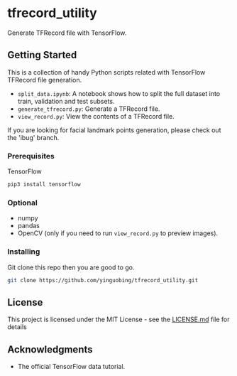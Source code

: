 # tfrecord_utility

Generate TFRecord file with TensorFlow.

## Getting Started
This is a collection of handy Python scripts related with TensorFlow TFRecord file generation.

- `split_data.ipynb`: A notebook shows how to split the full dataset into train, validation and test subsets.
- `generate_tfrecord.py`: Generate a TFRecord file.
- `view_record.py`: View the contents of a TFRecord file.

If you are looking for facial landmark points generation, please check out the 'ibug' branch.


### Prerequisites

TensorFlow

```bash
pip3 install tensorflow
```

### Optional
- numpy
- pandas
- OpenCV (only if you need to run `view_record.py` to preview images).

### Installing

Git clone this repo then you are good to go.

```bash
git clone https://github.com/yinguobing/tfrecord_utility.git
```

## License

This project is licensed under the MIT License - see the [LICENSE.md](LICENSE.md) file for details

## Acknowledgments

* The official TensorFlow data tutorial.



